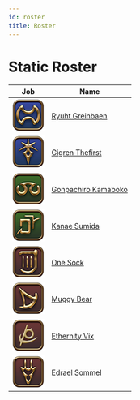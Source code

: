 ```yaml
---
id: roster
title: Roster
---
```


# Static Roster
| Job | Name |
|-----|------|
| ![Warrior](/img/icons/jobs/tank/warrior.png) | [Ryuht Greinbaen](https://www.fflogs.com/character/na/adamantoise/ryuht%20greinbaen) |
| ![Dark Knight](/img/icons/jobs/tank/dark-knight.png) | [Gigren Thefirst](https://www.fflogs.com/character/na/jenova/gigren%20thefirst)|
| ![Scholar](/img/icons/jobs/healer/scholar.png) | [Gonpachiro Kamaboko](https://www.fflogs.com/character/na/adamantoise/gonpachiro%20kamaboko) |
| ![Astrologian](/img/icons/jobs/healer/astrologian.png) | [Kanae Sumida](https://www.fflogs.com/character/na/adamantoise/kanae%20sumida) |
| ![Bard](/img/icons/jobs/ranged/bard.png) | [One Sock](https://www.fflogs.com/character/na/gilgamesh/one%20sock) |
| ![Summoner](/img/icons/jobs/caster/summoner.png) | [Muggy Bear](https://www.fflogs.com/character/na/gilgamesh/one%20sock) |
| ![Reaper](/img/icons/jobs/melee/reaper.png) | [Ethernity Vix](https://www.fflogs.com/character/na/adamantoise/ethernity%20vix) |
| ![Dragoon](/img/icons/jobs/melee/dragoon.png) | [Edrael Sommel](https://www.fflogs.com/character/na/adamantoise/edrael%20sommel)  |